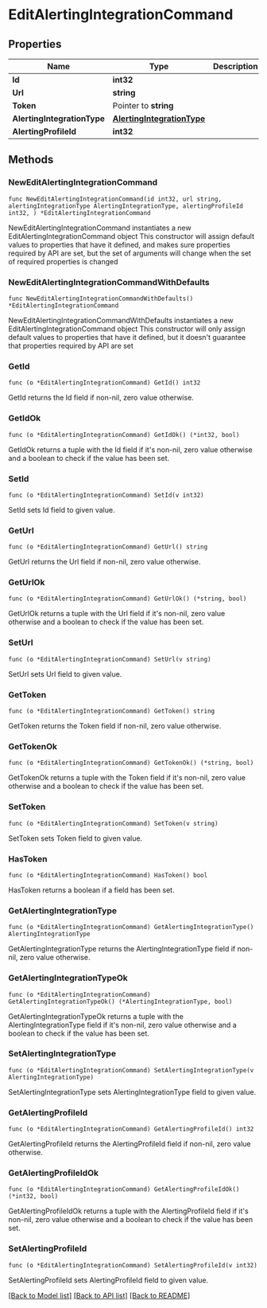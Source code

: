 # EditAlertingIntegrationCommand

## Properties

Name | Type | Description | Notes
------------ | ------------- | ------------- | -------------
**Id** | **int32** |  | 
**Url** | **string** |  | 
**Token** | Pointer to **string** |  | [optional] 
**AlertingIntegrationType** | [**AlertingIntegrationType**](AlertingIntegrationType.md) |  | 
**AlertingProfileId** | **int32** |  | 

## Methods

### NewEditAlertingIntegrationCommand

`func NewEditAlertingIntegrationCommand(id int32, url string, alertingIntegrationType AlertingIntegrationType, alertingProfileId int32, ) *EditAlertingIntegrationCommand`

NewEditAlertingIntegrationCommand instantiates a new EditAlertingIntegrationCommand object
This constructor will assign default values to properties that have it defined,
and makes sure properties required by API are set, but the set of arguments
will change when the set of required properties is changed

### NewEditAlertingIntegrationCommandWithDefaults

`func NewEditAlertingIntegrationCommandWithDefaults() *EditAlertingIntegrationCommand`

NewEditAlertingIntegrationCommandWithDefaults instantiates a new EditAlertingIntegrationCommand object
This constructor will only assign default values to properties that have it defined,
but it doesn't guarantee that properties required by API are set

### GetId

`func (o *EditAlertingIntegrationCommand) GetId() int32`

GetId returns the Id field if non-nil, zero value otherwise.

### GetIdOk

`func (o *EditAlertingIntegrationCommand) GetIdOk() (*int32, bool)`

GetIdOk returns a tuple with the Id field if it's non-nil, zero value otherwise
and a boolean to check if the value has been set.

### SetId

`func (o *EditAlertingIntegrationCommand) SetId(v int32)`

SetId sets Id field to given value.


### GetUrl

`func (o *EditAlertingIntegrationCommand) GetUrl() string`

GetUrl returns the Url field if non-nil, zero value otherwise.

### GetUrlOk

`func (o *EditAlertingIntegrationCommand) GetUrlOk() (*string, bool)`

GetUrlOk returns a tuple with the Url field if it's non-nil, zero value otherwise
and a boolean to check if the value has been set.

### SetUrl

`func (o *EditAlertingIntegrationCommand) SetUrl(v string)`

SetUrl sets Url field to given value.


### GetToken

`func (o *EditAlertingIntegrationCommand) GetToken() string`

GetToken returns the Token field if non-nil, zero value otherwise.

### GetTokenOk

`func (o *EditAlertingIntegrationCommand) GetTokenOk() (*string, bool)`

GetTokenOk returns a tuple with the Token field if it's non-nil, zero value otherwise
and a boolean to check if the value has been set.

### SetToken

`func (o *EditAlertingIntegrationCommand) SetToken(v string)`

SetToken sets Token field to given value.

### HasToken

`func (o *EditAlertingIntegrationCommand) HasToken() bool`

HasToken returns a boolean if a field has been set.

### GetAlertingIntegrationType

`func (o *EditAlertingIntegrationCommand) GetAlertingIntegrationType() AlertingIntegrationType`

GetAlertingIntegrationType returns the AlertingIntegrationType field if non-nil, zero value otherwise.

### GetAlertingIntegrationTypeOk

`func (o *EditAlertingIntegrationCommand) GetAlertingIntegrationTypeOk() (*AlertingIntegrationType, bool)`

GetAlertingIntegrationTypeOk returns a tuple with the AlertingIntegrationType field if it's non-nil, zero value otherwise
and a boolean to check if the value has been set.

### SetAlertingIntegrationType

`func (o *EditAlertingIntegrationCommand) SetAlertingIntegrationType(v AlertingIntegrationType)`

SetAlertingIntegrationType sets AlertingIntegrationType field to given value.


### GetAlertingProfileId

`func (o *EditAlertingIntegrationCommand) GetAlertingProfileId() int32`

GetAlertingProfileId returns the AlertingProfileId field if non-nil, zero value otherwise.

### GetAlertingProfileIdOk

`func (o *EditAlertingIntegrationCommand) GetAlertingProfileIdOk() (*int32, bool)`

GetAlertingProfileIdOk returns a tuple with the AlertingProfileId field if it's non-nil, zero value otherwise
and a boolean to check if the value has been set.

### SetAlertingProfileId

`func (o *EditAlertingIntegrationCommand) SetAlertingProfileId(v int32)`

SetAlertingProfileId sets AlertingProfileId field to given value.



[[Back to Model list]](../README.md#documentation-for-models) [[Back to API list]](../README.md#documentation-for-api-endpoints) [[Back to README]](../README.md)


